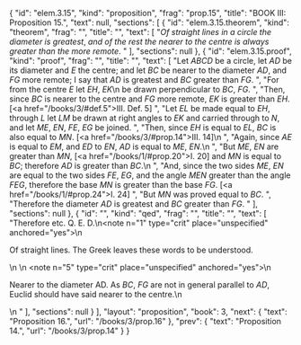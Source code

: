 {
  "id": "elem.3.15",
  "kind": "proposition",
  "frag": "prop.15",
  "title": "BOOK III: Proposition 15.",
  "text": null,
  "sections": [
    {
      "id": "elem.3.15.theorem",
      "kind": "theorem",
      "frag": "",
      "title": "",
      "text": [
        "<var>Of straight lines in a circle the diameter is greatest</var>, <var>and of the rest the nearer to the centre is always greater than the more remote</var>. "
      ],
      "sections": null
    },
    {
      "id": "elem.3.15.proof",
      "kind": "proof",
      "frag": "",
      "title": "",
      "text": [
        "Let <var>ABCD</var> be a circle, let <var>AD</var> be its diameter and <var>E</var> the centre; and let <var>BC</var> be nearer to the diameter <var>AD</var>, and <var>FG</var> more remote; I say that <var>AD</var> is greatest and <var>BC</var> greater than <var>FG</var>. ",
        "For from the centre <var>E</var> let <var>EH</var>, <var>EK</var>\n        be drawn perpendicular to <var>BC</var>, <var>FG</var>. ",
        "Then, since <var>BC</var> is nearer to the centre and <var>FG</var> more remote, <var>EK</var> is greater than <var>EH</var>. [<a href=\"/books/3/#def.5\">III. Def. 5</a>] ",
        "Let <var>EL</var> be made equal to <var>EH</var>, through <var>L</var> let <var>LM</var> be drawn at right angles to <var>EK</var> and carried through to <var>N</var>, and let <var>ME</var>, <var>EN</var>, <var>FE</var>, <var>EG</var> be joined. ",
        "Then, since <var>EH</var> is equal to <var>EL</var>, <var>BC</var> is also equal to <var>MN</var>. [<a href=\"/books/3/#prop.14\">III. 14</a>]\n      ",
        "Again, since <var>AE</var> is equal to <var>EM</var>, and <var>ED</var> to <var>EN</var>, <var>AD</var> is equal to <var>ME</var>, <var>EN</var>.\n       ",
        "But <var>ME</var>, <var>EN</var> are greater than <var>MN</var>, [<a href=\"/books/1/#prop.20\">I. 20</a>] and <var>MN</var> is equal to <var>BC</var>; therefore <var>AD</var> is greater than <var>BC</var>.\n      ",
        "And, since the two sides <var>ME</var>, <var>EN</var> are equal to the two sides <var>FE</var>, <var>EG</var>, and the angle <var>MEN</var> greater than the angle <var>FEG</var>, therefore the base <var>MN</var> is greater than the base <var>FG</var>. [<a href=\"/books/1/#prop.24\">I. 24</a>] ",
        "But <var>MN</var> was proved equal to <var>BC</var>. ",
        "Therefore the diameter <var>AD</var> is greatest and <var>BC</var> greater than <var>FG</var>. "
      ],
      "sections": null
    },
    {
      "id": "",
      "kind": "qed",
      "frag": "",
      "title": "",
      "text": [
        "Therefore etc. Q. E. D.\n<note n=\"1\" type=\"crit\" place=\"unspecified\" anchored=\"yes\">\n        <p>Of straight lines. The Greek leaves these words to be understood.</p>\n       </note>\n       <note n=\"5\" type=\"crit\" place=\"unspecified\" anchored=\"yes\">\n        <p>Nearer to the diameter AD. As <var>BC</var>, <var>FG</var> are not in general parallel to <var>AD</var>, Euclid should have said <quote>nearer to the centre.</quote>\n</p>\n       </note>"
      ],
      "sections": null
    }
  ],
  "layout": "proposition",
  "book": 3,
  "next": {
    "text": "Proposition 16.",
    "url": "/books/3/prop.16"
  },
  "prev": {
    "text": "Proposition 14.",
    "url": "/books/3/prop.14"
  }
}
